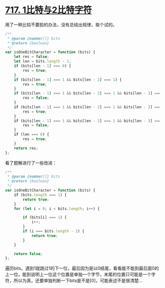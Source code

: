 # [717. 1比特与2比特字符](https://leetcode-cn.com/problems/1-bit-and-2-bit-characters/)

用了一种比较不要脸的办法，没有总结出规律，挨个试的。

```js
/**
 * @param {number[]} bits
 * @return {boolean}
 */
var isOneBitCharacter = function (bits) {
    let res = false;
    let len = bits.length - 1;
    if (bits[len - 1] === 0) {
        res = true;
    }
    if (bits[len - 1] === 1 && bits[len - 2] === 1) {
        res = true;
    }
    if (bits[len - 1] === 1 && bits[len - 2] === 1 && bits[len - 3] === 1) {
        res = false;
    }
    if (bits[len - 1] === 1 && bits[len - 2] === 1 && bits[len - 3] === 1 && bits[len - 4] === 1) {
        res = true;
    }
    if (bits[len - 1] === 1 && bits[len - 2] === 1 && bits[len - 3] === 1 && bits[len - 4] === 1 && bits[len - 5] === 1) {
        res = false;
    }
    if (len === 0) {
        res = true;
    }
    return res;
};
```

看了题解进行了一些改进：

```js
/**
 * @param {number[]} bits
 * @return {boolean}
 */
var isOneBitCharacter = function (bits) {
    if (bits.length === 1) {
        return true;
    }
    for (let i = 0; i < bits.length; i++) {

        if (bits[i] === 1) {
            i++;
        }
        if (i === bits.length - 2) {
            return true;
        }
    }

    return false;
};
```

遍历bits，遇到1就跳过1的下一位，最后因为是以0结尾，看看能不能到最后面0的上一位，能到说明上一位这个位置是单独一个字节，末尾的位置只可能是一个字符，所以为真，还要单独判断一下bits是不是[0]，可能表述不是很清楚...

